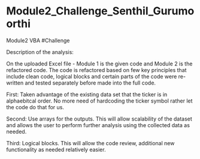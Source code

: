# Module2_Challenge_Senthil_Gurumoorthi
Module2 VBA
#Challenge

Description of the analysis:

On the uploaded Excel file - Module 1 is the given code and Module 2 is the refactored code. The code is refactored based on few key principles that include clean code, logical blocks and certain parts of the code were re-written and tested separately before made into the full code.  

First:  Taken advantage of the existing data set that the ticker is in alphaebitcal order.  No more need of hardcoding the ticker symbol rather let the code do that for us.  

Second:  Use arrays for the outputs.  This will allow scalability of the dataset and allows the user to perform further analysis using the collected data as needed. 

Third:  Logical blocks.  This will allow the code review, additional new functionality as needed relatively easier.

